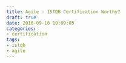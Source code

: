```yaml
---
title: Agile - ISTQB Certification Worthy?
draft: true
date: 2016-09-16 10:09:05
categories:
- certification
tags: 
- istqb
- agile
---
```

